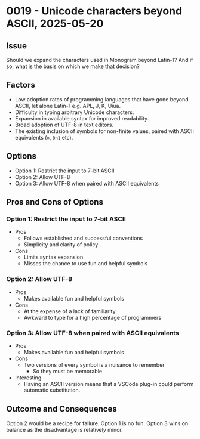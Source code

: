 # 0019 - Unicode characters beyond ASCII, 2025-05-20

## Issue

Should we expand the characters used in Monogram beyond Latin-1? And if so, what
is the basis on which we make that decision?

## Factors

- Low adoption rates of programming languages that have gone beyond ASCII, let
  alone Latin-1 e.g. APL, J, K, Uiua.
- Difficulty in typing arbitrary Unicode characters.
- Expansion in available syntax for improved readability.
- Broad adoption of UTF-8 in text editors.
- The existing inclusion of symbols for non-finite values, paired with
  ASCII equivalents (`∞`, `0n1` etc).

## Options

- Option 1: Restrict the input to 7-bit ASCII
- Option 2: Allow UTF-8
- Option 3: Allow UTF-8 when paired with ASCII equivalents

## Pros and Cons of Options

### Option 1: Restrict the input to 7-bit ASCII
- Pros
  - Follows established and successful conventions
  - Simplicity and clarity of policy
- Cons
  - Limits syntax expansion
  - Misses the chance to use fun and helpful symbols

### Option 2: Allow UTF-8
- Pros
  - Makes available fun and helpful symbols
- Cons
  - At the expense of a lack of familiarity
  - Awkward to type for a high percentage of programmers

### Option 3: Allow UTF-8 when paired with ASCII equivalents
- Pros
  - Makes available fun and helpful symbols
- Cons
  - Two versions of every symbol is a nuisance to remember
    - So they must be memorable
- Interesting
  - Having an ASCII version means that a VSCode plug-in could perform
    automatic substitution.


## Outcome and Consequences

Option 2 would be a recipe for failure. Option 1 is no fun. Option 3 wins on 
balance as the disadvantage is relatively minor.

